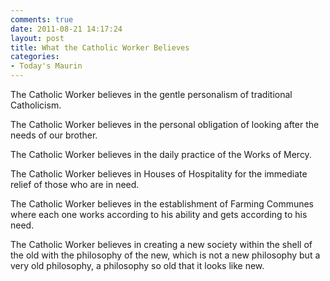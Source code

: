 ```yaml
---
comments: true
date: 2011-08-21 14:17:24
layout: post
title: What the Catholic Worker Believes
categories:
- Today's Maurin
---
```


The Catholic Worker believes
in the gentle personalism
of traditional Catholicism.

The Catholic Worker believes
in the personal obligation
of looking after
the needs of our brother.

The Catholic Worker believes
in the daily practice 
of the Works of Mercy.

The Catholic Worker believes 
in Houses of Hospitality 
for the immediate relief 
of those who are in need.

The Catholic Worker believes 
in the establishment 
of Farming Communes 
where each one works 
according to his ability 
and gets according to his need.

The Catholic Worker believes 
in creating a new society 
within the shell of the old 
with the philosophy of the new, 
which is not a new philosophy 
but a very old philosophy, 
a philosophy so old 
that it looks like new.

